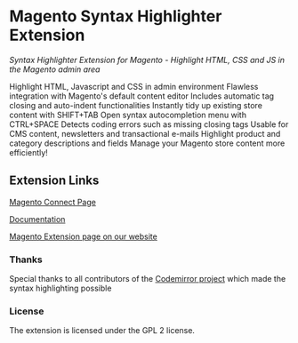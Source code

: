 # Magento Syntax Highlighter Extension

*Syntax Highlighter Extension for Magento - Highlight HTML, CSS and JS in the Magento admin area*

Highlight HTML, Javascript and CSS in admin environment
Flawless integration with Magento's default content editor
Includes automatic tag closing and auto-indent functionalities
Instantly tidy up existing store content with SHIFT+TAB
Open syntax autocompletion menu with CTRL+SPACE
Detects coding errors such as missing closing tags
Usable for CMS content, newsletters and transactional e-mails
Highlight product and category descriptions and fields
Manage your Magento store content more efficiently!


## Extension Links
[Magento Connect Page](http://www.magentocommerce.com/magento-connect/syntax-highlighter-by-plugin-company.html)

[Documentation](https://plugin.company/docs/magento-extensions/magento-syntax-highlighter-user-manual/)

[Magento Extension page on our website](https://plugin.company/magento-extensions/syntax-highlighter.html)

### Thanks
Special thanks to all contributors of the [Codemirror project](https://github.com/codemirror/codemirror) which made the syntax highlighting possible

### License
The extension is licensed under the GPL 2 license.
